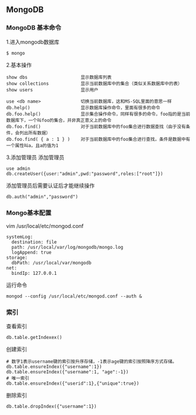 ## MongoDB

### MongoDB 基本命令
1.进入mongodb数据库
~~~
$ mongo
~~~

2.基本操作
~~~
show dbs                    显示数据库列表 
show collections            显示当前数据库中的集合（类似关系数据库中的表） 
show users                  显示用户

use <db name>               切换当前数据库，这和MS-SQL里面的意思一样 
db.help()                   显示数据库操作命令，里面有很多的命令 
db.foo.help()               显示集合操作命令，同样有很多的命令，foo指的是当前数据库下，一个叫foo的集合，并非真正意义上的命令 
db.foo.find()               对于当前数据库中的foo集合进行数据查找（由于没有条件，会列出所有数据） 
db.foo.find( { a : 1 } )    对于当前数据库中的foo集合进行查找，条件是数据中有一个属性叫a，且a的值为1
~~~

3.添加管理员
添加管理员
~~~
use admin
db.createUser({user:"admin",pwd:"password",roles:["root"]})
~~~
添加管理员后需要认证后才能继续操作
~~~
db.auth("admin","password")
~~~

### Mongo基本配置
vim /usr/local/etc/mongod.conf
~~~
systemLog:
  destination: file
  path: /usr/local/var/log/mongodb/mongo.log
  logAppend: true
storage:
  dbPath: /usr/local/var/mongodb
net:
  bindIp: 127.0.0.1
~~~
运行命令
~~~
mongod --config /usr/local/etc/mongod.conf --auth &
~~~

### 索引
查看索引
~~~
db.table.getIndexex()
~~~
创建索引
~~~
# 数字1表示username键的索引按升序存储，-1表示age键的索引按照降序方式存储。
db.table.ensureIndex({"username":1})
db.table.ensureIndex({"username":1, "age":-1})
# 唯一索引
db.table.ensureIndex({"userid":1},{"unique":true})
~~~
删除索引
~~~
db.table.dropIndex({"username":1})
~~~
